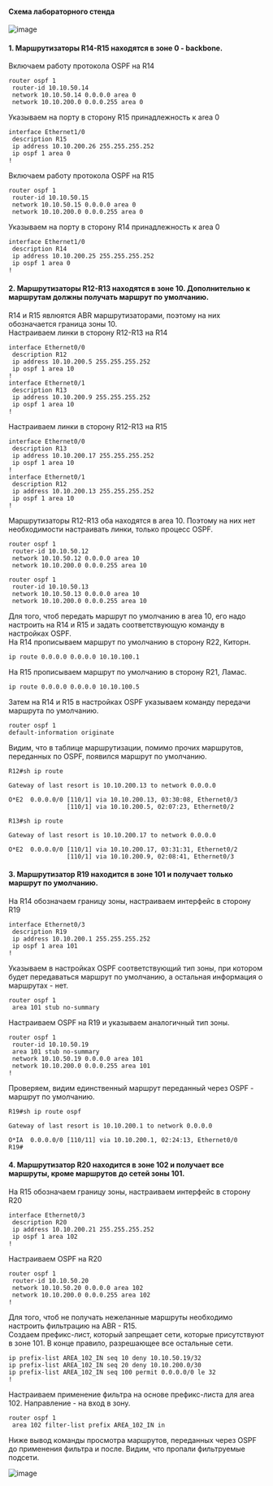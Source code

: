 #### Схема лабораторного стенда

![image](https://github.com/verttte/otus-labs/assets/165086553/4da1200a-110b-477b-9561-1ea042d83a91)


#### 1. Маршрутизаторы R14-R15 находятся в зоне 0 - backbone.

Включаем работу протокола OSPF на R14  
```
router ospf 1
 router-id 10.10.50.14
 network 10.10.50.14 0.0.0.0 area 0
 network 10.10.200.0 0.0.0.255 area 0
```

Указываем на порту в сторону R15 принадлежность к area 0  
```
interface Ethernet1/0
 description R15
 ip address 10.10.200.26 255.255.255.252
 ip ospf 1 area 0
!
```

Включаем работу протокола OSPF на R15  
```
router ospf 1
 router-id 10.10.50.15
 network 10.10.50.15 0.0.0.0 area 0
 network 10.10.200.0 0.0.0.255 area 0
```

Указываем на порту в сторону R14 принадлежность к area 0  
```
interface Ethernet1/0
 description R14
 ip address 10.10.200.25 255.255.255.252
 ip ospf 1 area 0
!
```

#### 2. Маршрутизаторы R12-R13 находятся в зоне 10. Дополнительно к маршрутам должны получать маршрут по умолчанию.

R14 и R15 явлюятся ABR маршрутизаторами, поэтому на них обозначается граница зоны 10.  
Настраиваем линки в сторону R12-R13 на R14  
```
interface Ethernet0/0
 description R12
 ip address 10.10.200.5 255.255.255.252
 ip ospf 1 area 10
!
interface Ethernet0/1
 description R13
 ip address 10.10.200.9 255.255.255.252
 ip ospf 1 area 10
!
```

Настраиваем линки в сторону R12-R13 на R15  
```
interface Ethernet0/0
 description R13
 ip address 10.10.200.17 255.255.255.252
 ip ospf 1 area 10
!
interface Ethernet0/1
 description R12
 ip address 10.10.200.13 255.255.255.252
 ip ospf 1 area 10
!
```

Маршрутизаторы R12-R13 оба находятся в area 10. Поэтому на них нет необходимости настраивать линки, только процесс OSPF.  
```
router ospf 1
 router-id 10.10.50.12
 network 10.10.50.12 0.0.0.0 area 10
 network 10.10.200.0 0.0.0.255 area 10
```

```
router ospf 1
 router-id 10.10.50.13
 network 10.10.50.13 0.0.0.0 area 10
 network 10.10.200.0 0.0.0.255 area 10
```

Для того, чтоб передать маршрут по умолчанию в area 10, его надо настроить на  R14 и R15 и задать соответствующую команду в настройках OSPF.  
На R14 прописываем маршрут по умолчанию в сторону R22, Киторн.  
```
ip route 0.0.0.0 0.0.0.0 10.10.100.1
```

На R15 прописываем маршрут по умолчанию в сторону R21, Ламас.
```
ip route 0.0.0.0 0.0.0.0 10.10.100.5
```

Затем на R14 и R15 в настройках OSPF указываем команду передачи маршрута по умолчанию.  
```
router ospf 1
default-information originate
```

Видим, что в таблице маршрутизации, помимо прочих маршрутов, переданных по OSPF, появился маршрут по умолчанию.
```
R12#sh ip route

Gateway of last resort is 10.10.200.13 to network 0.0.0.0

O*E2  0.0.0.0/0 [110/1] via 10.10.200.13, 03:30:08, Ethernet0/3
                [110/1] via 10.10.200.5, 02:07:23, Ethernet0/2
```

```
R13#sh ip route

Gateway of last resort is 10.10.200.17 to network 0.0.0.0

O*E2  0.0.0.0/0 [110/1] via 10.10.200.17, 03:31:31, Ethernet0/2
                [110/1] via 10.10.200.9, 02:08:41, Ethernet0/3
```


#### 3. Маршрутизатор R19 находится в зоне 101 и получает только маршрут по умолчанию.

На R14 обозначаем границу зоны, настраиваем интерфейс в сторону R19  
```
interface Ethernet0/3
 description R19
 ip address 10.10.200.1 255.255.255.252
 ip ospf 1 area 101
!
```

Указываем в настройках OSPF соответствующий тип зоны, при котором будет передаваться маршрут по умолчанию, а остальная информация о маршрутах - нет.  
```
router ospf 1
 area 101 stub no-summary
```

Настраиваем OSPF на R19 и указываем аналогичный тип зоны.  

```
router ospf 1
 router-id 10.10.50.19
 area 101 stub no-summary
 network 10.10.50.19 0.0.0.0 area 101
 network 10.10.200.0 0.0.0.255 area 101
!
```

Проверяем, видим единственный маршрут переданный через OSPF - маршрут по умолчанию.  
```
R19#sh ip route ospf

Gateway of last resort is 10.10.200.1 to network 0.0.0.0

O*IA  0.0.0.0/0 [110/11] via 10.10.200.1, 02:24:13, Ethernet0/0
R19#
```

#### 4. Маршрутизатор R20 находится в зоне 102 и получает все маршруты, кроме маршрутов до сетей зоны 101.

На R15 обозначаем границу зоны, настраиваем интерфейс в сторону R20  
```
interface Ethernet0/3
 description R20
 ip address 10.10.200.21 255.255.255.252
 ip ospf 1 area 102
!
```

Настраиваем OSPF на R20  
```
router ospf 1
 router-id 10.10.50.20
 network 10.10.50.20 0.0.0.0 area 102
 network 10.10.200.0 0.0.0.255 area 102
!
```

Для того, чтоб не получать нежеланные маршруты необходимо настроить фильтрацию на ABR - R15.  
Создаем префикс-лист, который запрещает сети, которые присутствуют в зоне 101. В  конце правило, разрешающее все остальные сети.  
```
ip prefix-list AREA_102_IN seq 10 deny 10.10.50.19/32
ip prefix-list AREA_102_IN seq 20 deny 10.10.200.0/30
ip prefix-list AREA_102_IN seq 100 permit 0.0.0.0/0 le 32
!
```

Настраиваем применение фильтра на основе префикс-листа для area 102. Направление - на вход в зону.

```
router ospf 1
 area 102 filter-list prefix AREA_102_IN in
```

Ниже вывод команды просмотра маршрутов, переданных через OSPF до применения фильтра и после. Видим, что пропали фильтруемые подсети.

![image](https://github.com/verttte/otus-labs/assets/165086553/aeb420d8-86b8-4d8c-a3b6-a141d8dd8e45)


